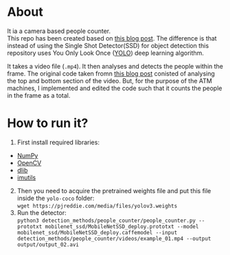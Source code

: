 # About
It ia a camera based people counter.   
This repo has been created based on [this blog post](https://www.pyimagesearch.com/2018/08/13/opencv-people-counter/). The difference is that instead of using the Single Shot Detector(SSD) for object detection this repository uses You Only Look Once ([YOLO](https://www.pyimagesearch.com/2018/11/12/yolo-object-detection-with-opencv/)) deep learning algorithm.

It takes a video file (`.mp4`). It then analyses and detects the people within the frame. The original code taken fromn [this blog post](https://www.pyimagesearch.com/2018/08/13/opencv-people-counter/) conisted of analysing the top and bottom section of the video. But, for the purpose of the ATM machines, I implemented and edited the code such that it counts the people in the frame as a total. 

# How to run it?

1. First install required libraries:  
  * [NumPy](https://numpy.org/)
  * [OpenCV](https://www.pyimagesearch.com/opencv-tutorials-resources-guides/)
  * [dlib](http://dlib.net/)
  * [imutils](https://github.com/jrosebr1/imutils)
2. Then you need to acquire the pretrained weights file and put this file inside the `yolo-coco` folder:    
`wget https://pjreddie.com/media/files/yolov3.weights`
3. Run the detector:   
`python3 detection_methods/people_counter/people_counter.py --prototxt mobilenet_ssd/MobileNetSSD_deploy.prototxt --model mobilenet_ssd/MobileNetSSD_deploy.caffemodel --input detection_methods/people_counter/videos/example_01.mp4 --output output/output_02.avi`